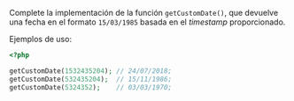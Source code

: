 Complete la implementación de la función `getCustomDate()`, que devuelve una fecha en el formato `15/03/1985` basada en el _timestamp_ proporcionado.

Ejemplos de uso:

```php
<?php

getCustomDate(1532435204); // 24/07/2018;
getCustomDate(532435204);  // 15/11/1986;
getCustomDate(5324352);    // 03/03/1970;
```
